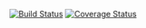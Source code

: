 [![Build Status](https://app.travis-ci.com/Valera/LispMud.svg?branch=master)](https://app.travis-ci.com/Valera/LispMud)
[![Coverage Status](https://coveralls.io/repos/github/Valera/LispMud/badge.svg?branch=master)](https://coveralls.io/github/Valera/LispMud?branch=master)
